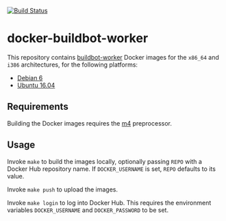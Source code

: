 [![Build Status](https://travis-ci.com/cjolowicz/docker-buildbot-worker.svg?branch=master)](https://travis-ci.com/cjolowicz/docker-buildbot-worker)

# docker-buildbot-worker

This repository contains [buildbot-worker](https://buildbot.net/)
Docker images for the `x86_64` and `i386` architectures, for the
following platforms:

- [Debian 6](debian/6/Dockerfile.m4)
- [Ubuntu 16.04](ubuntu/16.04/Dockerfile.m4)

## Requirements

Building the Docker images requires the
[m4](https://www.gnu.org/software/m4/) preprocessor.

## Usage

Invoke `make` to build the images locally, optionally passing `REPO`
with a Docker Hub repository name. If `DOCKER_USERNAME` is set, `REPO`
defaults to its value.

Invoke `make push` to upload the images.

Invoke `make login` to log into Docker Hub. This requires the
environment variables `DOCKER_USERNAME` and `DOCKER_PASSWORD` to be
set.
